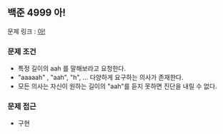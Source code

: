 ## 백준 4999 아!

문제 링크 : [아!](https://www.acmicpc.net/problem/4999)

### 문제 조건

- 특정 길이의 aah 를 말해보라고 요청한다.
- "aaaaah" , "aah", "h", ... 다양하게 요구하는 의사가 존재한다.
- 모든 의사는 자신이 원하는 길이의 "aah"를 듣지 못하면 진단을 내릴 수 없다.

### 문제 접근

- 구현
